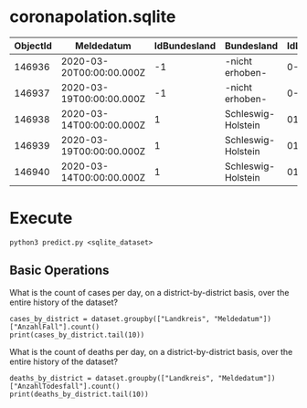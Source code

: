 # coronapolation.sqlite

|ObjectId|Meldedatum              |IdBundesland|          Bundesland| IdLandkreis|        Landkreis| Altersgruppe| Geschlecht|  AnzahlFall|  AnzahlTodesfall|
|--------|------------------------|------------|--------------------|------------|-----------------|-------------|-----------|------------|-----------------|
|  146936|2020-03-20T00:00:00.000Z|          -1|     -nicht erhoben-|         0-1|  -nicht erhoben-|      A15-A34|          W|           1|                0|
|  146937|2020-03-19T00:00:00.000Z|          -1|     -nicht erhoben-|         0-1|  -nicht erhoben-|      A35-A59|          M|           1|                0|
|  146938|2020-03-14T00:00:00.000Z|           1|  Schleswig-Holstein|       01001|     SK Flensburg|      A15-A34|          M|           1|                0|
|  146939|2020-03-19T00:00:00.000Z|           1|  Schleswig-Holstein|       01001|     SK Flensburg|      A15-A34|          M|           2|                0|
|  146940|2020-03-14T00:00:00.000Z|           1|  Schleswig-Holstein|       01001|     SK Flensburg|      A15-A34|          W|           1|                0|

# Execute
````
python3 predict.py <sqlite_dataset>
````

## Basic Operations
What is the count of cases per day, on a district-by-district basis, over the entire history of
the dataset?
````
cases_by_district = dataset.groupby(["Landkreis", "Meldedatum"])["AnzahlFall"].count()
print(cases_by_district.tail(10))
````

What is the count of deaths per day, on a district-by-district basis, over the entire history of
the dataset?
````
deaths_by_district = dataset.groupby(["Landkreis", "Meldedatum"])["AnzahlTodesfall"].count()
print(deaths_by_district.tail(10))
````